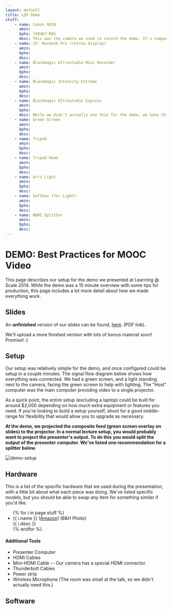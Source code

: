 ```yaml
---
layout: default
title: L@S Demo
stuff:
    - name: Canon XA10
      amzn:
      bpho: 749467-REG
      desc: This was the camera we used to record the demo. It's compact, but high quality and includes an HDMI output feed to the computer.
    - name: 15" Macbook Pro (retina display)
      amzn:
      bpho:
      desc:
    - name: Blackmagic Ultrastudio Mini Recorder
      amzn:
      bpho:
      desc:
    - name: Blackmagic Intensity Extreme
      amzn:
      bpho:
      desc:
    - name: Blackmagic Ultrastudio Express
      amzn:
      bpho:
      desc: While we didn't actually use this for the demo, we have this slightly larger box because it allows us to more easily record high quality audio when necessary.
    - name: Green Screen
      amzn:
      bpho:
      desc:
    - name: Tripod
      amzn:
      bpho:
      desc:
    - name: Tripod Head
      amzn:
      bpho:
      desc:
    - name: Arri Light
      amzn:
      bpho:
      desc:
    - name: Softbox (for Light)
      amzn:
      bpho:
      desc:
    - name: HDMI Splitter
      amzn:
      bpho:
      desc:
---
```


# DEMO: Best Practices for MOOC Video
This page describes our setup for the demo we presented at Learning @ Scale 2014. While the demo was a 15 minute overview with some tips for production, this page includes a lot more detail about how we made everything work.

## Slides
<!-- TODO: Post file version to slideshare and embed. -->
An **unfinished** version of our slides can be found, [here][as-given]. (PDF link).

We'll upload a more finished version with lots of bonus material soon! Promise! :)

## Setup
Our setup was relatively simple for the demo, and once configured could be setup in a couple minutes. The signal flow diagram below shows how everything was connected. We had a green screen, and a light standing next to the camera, facing the green screen to help with lighting. The "Host" computer was the main computer providing video to a single projector.

As a quick point, the entire setup (excluding a laptop) could be built for around $2,000 depending on how much extra equipment or features you need. If you're looking to build a setup yourself, shoot for a good middle-range for flexibility that would allow you to upgrade as necessary.

__At the demo, we projected the composite feed (green screen overlay on slides) to the projector. In a normal lecture setup, you would probably want to project the presenter's output. To do this you would split the output of the presenter computer. We've listed one recommendation for a splitter below.__

![demo-setup][flow-jpg]

<!-- TODO: Add an image showing setup + camera screen grab. -->


## Hardware
This is a list of the specific hardware that we used during the presentation, with a little bit about what each piece was doing. We've listed specific models, but you should be able to swap any item for something similar if you'd like.

<ul>
    {% for i in page.stuff %}
    <li>
        {{ i.name }}
        (<a href="{{ i.amzn }}&{{ site.amzn }}">Amazon</a>)
        (<a type="bhphoto" data-sku="{{ i.bpho }}">B&amp;H Photo</a>)
        <br />{{ i.desc }}
    </li>
    {% endfor %}
</ul>

#### Additional Tools
* Presenter Computer
* HDMI Cables
* Mini-HDMI Cable -- Our camera has a special HDMI connector.
* Thunderbolt Cables
* Power strip
* Wireless Microphone (The room was small at the talk, so we didn't actually need this.)


## Software


[as-given]: mooc-vide-as-given-ROUGH.pdf
[keynote]: xxx
[keynote-small]: xxx
[pdf]: xxx
[conduit]: xxx
[conduti-as]: xxx
[flow-jpg]: demo-flow-las2014-ball-arvai-parikh.jpg